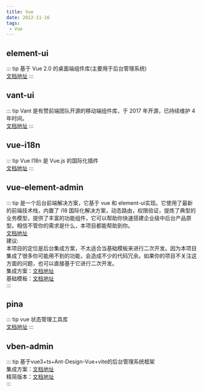 ```yaml
---
title: Vue
date: 2022-11-16
tags:
 - Vue
---
```



## element-ui

::: tip
基于 Vue 2.0 的桌面端组件库(主要用于后台管理系统)  
[文档地址](https://element.eleme.cn/#/zh-CN) 
:::

## vant-ui
::: tip
Vant 是有赞前端团队开源的移动端组件库，于 2017 年开源，已持续维护 4 年时间。  
[文档地址](https://vant-contrib.gitee.io/vant/#/zh-CN/) 
:::

## vue-i18n
::: tip
Vue I18n 是 Vue.js 的国际化插件  
[文档地址](https://kazupon.github.io/vue-i18n/zh/introduction.html) 
:::

## vue-element-admin
::: tip
是一个后台前端解决方案，它基于 vue 和 element-ui实现。它使用了最新的前端技术栈，内置了 i18 国际化解决方案，动态路由，权限验证，提炼了典型的业务模型，提供了丰富的功能组件，它可以帮助你快速搭建企业级中后台产品原型。相信不管你的需求是什么，本项目都能帮助到你。  
[文档地址](https://panjiachen.gitee.io/vue-element-admin-site/zh/)  
建议:  
本项目的定位是后台集成方案，不太适合当基础模板来进行二次开发。因为本项目集成了很多你可能用不到的功能，会造成不少的代码冗余。如果你的项目不关注这方面的问题，也可以直接基于它进行二次开发。  
集成方案：[文档地址](https://github.com/PanJiaChen/vue-element-admin)  
基础模板：[文档地址](https://gitee.com/panjiachen/vue-admin-template)  
:::

## pina
::: tip
vue 状态管理工具库  
[文档地址](https://pinia.vuejs.org/) 
:::

## vben-admin
::: tip
基于vue3+ts+Ant-Design-Vue+vite的后台管理系统框架  
集成方案：[文档地址](https://github.com/vbenjs/vue-vben-admin)  
精简版本：[文档地址](https://github.com/vbenjs/vben-admin-thin-next)  
:::
